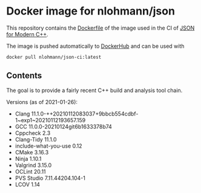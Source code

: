 # Docker image for nlohmann/json

This repository contains the [Dockerfile](Dockerfile) of the image used in the CI of [JSON for Modern C++](https://github.com/nlohmann/json).

The image is pushed automatically to [DockerHub](https://hub.docker.com/r/nlohmann/json-ci) and can be used with

```
docker pull nlohmann/json-ci:latest
```

## Contents

The goal is to provide a fairly recent C++ build and analysis tool chain.

Versions (as of 2021-01-26):

- Clang 11.1.0-++20210112083037+9bbcb554cdbf-1~exp1~20210112193657.159
- GCC 11.0.0-20210124git6b1633378b74
- Cppcheck 2.3
- Clang-Tidy 11.1.0
- include-what-you-use 0.12
- CMake 3.16.3
- Ninja 1.10.1
- Valgrind 3.15.0
- OCLint 20.11
- PVS Studio 7.11.44204.104-1
- LCOV 1.14
